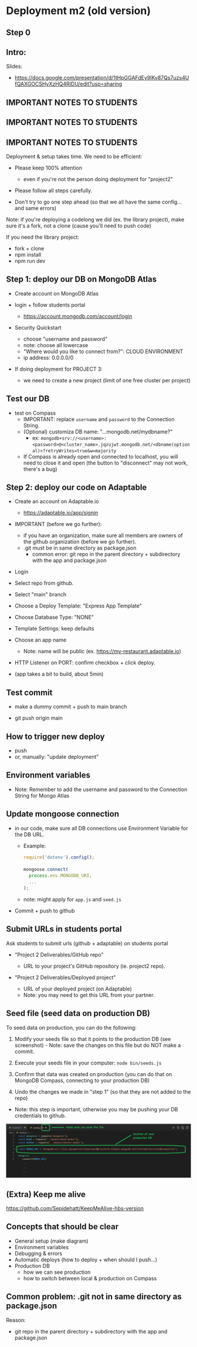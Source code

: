 
# Deployment m2 (old version)

<!--

Status: draft




Notes from Karina:
https://docs.google.com/document/d/1TB0Eh8ikV2KEcuGymv0790Osn43kzlRiwVDLxzmLm3w/edit?usp=sharing

Gist for MongoDB Atlas:
https://gist.github.com/TA-Remote/80801bf13ce27844e1b5b50f858436c7

Gist for Adaptable:
https://gist.github.com/TA-Remote/fa2324189c28491e4f8e16accbc05bf6


-->









## Step 0


<!-- @Luis: make sure all have Adaptable.io INVITATION CODE -->





<!--


ASK IN ADVANCE:


Create your account here (don't need to do anything else, just make sure you have your account created): https://adaptable.io/app/signin?redirect=/app/dashboard



Choose public name for your app.
- ex: my-restaurant.subdomain.com


Choose, from each group, 2 roles:
- Student A: will deploy your project 2
- Student B: will deploy library-project (make sure you have the project available & running)


Those doing the library project, make sure you have it ready in your computer. If you need to replicate:
- fork + clone
- npm install
- npm run dev

-->






## Intro:

Slides:
- https://docs.google.com/presentation/d/1tHpGGAFdEy9lKv87Qs7uzs4UfQAXGOCSHyXzHQ4RIDU/edit?usp=sharing





<!--
@Luis

- choose who will deploy "project2" vs "library project"

- if you're deploying a codelong we did (ex. the library project), make sure it's a fork, not a clone (cause you'll need to push code)
-->



## IMPORTANT NOTES TO STUDENTS
## IMPORTANT NOTES TO STUDENTS
## IMPORTANT NOTES TO STUDENTS



Deployment & setup takes time. We need to be efficient:


- Please keep 100% attention
  - even if you're not the person doing deployment for "project2"

- Please follow all steps carefully.

- Don't try to go one step ahead (so that we all have the same config... and same errors) 

Note: if you're deploying a codelong we did (ex. the library project), make sure it's a fork, not a clone (cause you'll need to push code)


If you need the library project:
- fork + clone
- npm install
- npm run dev





<!-- 

@Luis: do not push button...

- ![Do not push button](./images/do-not-push-button.png "Do not push button")

-->



## Step 1: deploy our DB on MongoDB Atlas

<!-- for up-to-date steps & screenshots, check students portal -->


- Create account on MongoDB Atlas

- login + follow students portal
  - https://account.mongodb.com/account/login

- Security Quickstart
  - choose "username and password"
  - note: choose all lowercase
  - "Where would you like to connect from?": CLOUD ENVIRONMENT
  - ip address: 0.0.0.0/0


- If doing deployment for PROJECT 3: 
  - we need to create a new project (limit of one free cluster per project)





## Test our DB
- test on Compass
  - IMPORTANT: replace `username` and `password` to the Connection String.
  - (Optional) customiza DB name: "...mongodb.net/mydbname?"
      - ex: `mongodb+srv://<username>:<password>@<cluster_name>.jqzujwt.mongodb.net/<dbname(optional)>?retryWrites=true&w=majority`
  - If Compass is already open and connected to localhost, you will need to close it and open (the button to "disconnect" may not work, there's a bug)




## Step 2: deploy our code on Adaptable


- Create an account on Adaptable.io
  - https://adaptable.io/app/signin


- IMPORTANT (before we go further):
  - if you have an organization, make sure all members are owners of the github organization (before we go further).
  - .git must be in same directory as package.json
    - common error: git repo in the parent directory + subdirectory with the app and package.json 




- Login 

- Select repo from github.

- Select "main" branch

- Choose a Deploy Template: "Express App Template"

- Choose Database Type: "NONE"
  <!-- UPDATE: don't choose DB on Adaptable (deploy will be a bit faster) -->

- Template Settings: keep defaults

- Choose an app name
  - Note: name will be public (ex. https://my-restaurant.adaptable.io)
  <!-- @Luis:  break (so that they agree on the name) -->


- HTTP Listener on PORT: confirm checkbox + click deploy.

- (app takes a bit to build, about 5min)
  <!-- @Luis:  break / pictionary here ??? -->



## Test commit

- make a dummy commit + push to main branch

- git push origin main




## How to trigger new deploy
- push
- or, manually: "update deployment"





## Environment variables

- Note: Remember to add the username and password to the Connection String for Mongo Atlas
  





## Update mongoose connection 

- in our code, make sure all DB connections use Environment Variable for the DB URL.

  - Example: 
    
    ```js
    require('dotenv').config(); 

    mongoose.connect(
      process.env.MONGODB_URI, 
      ...
    );
    ```

  - note: might apply for `app.js` and `seed.js`



- Commit + push to github 



## Submit URLs in students portal

<!-- IMPORTANT -->
<!-- IMPORTANT -->
<!-- IMPORTANT -->

Ask students to submit urls (github + adaptable) on students portal

- "Project 2 Deliverables/GitHub repo"
  - URL to your project's GitHub repository (ie. project2 repo).

- "Project 2 Deliverables/Deployed project"
  - URL of your deployed project (on Adaptable)
  - Note: you may need to get this URL from your partner.

<!-- IMPORTANT -->
<!-- IMPORTANT -->
<!-- IMPORTANT -->



## Seed file (seed data on production DB)

<!-- @Luis: share instructions on Discord (no need to demo) -->


To seed data on production, you can do the following:

  1. Modify your seeds file so that it points to the production DB (see screenshot)
    - Note: save the changes on this file but do NOT make a commit.

  2. Execute your seeds file in your computer: `node bin/seeds.js`

  3. Confirm that data was created on production (you can do that on MongoDB Compass, connecting to your production DB)

  4. Undo the changes we made in "step 1" (so that they are not added to the repo)
  - Note: this step is important, otherwise you may be pushing your DB credentials to github.

  
![Seed on production](./images/seed-adaptable.png)





## (Extra) Keep me alive

https://github.com/Sepidehatt/KeepMeAlive-hbs-version

<!--
@Luis (Keep me alive):
- Model.countDocuments() instead of .find() (less chances of students returning the response from DB)
-->



## Concepts that should be clear

- General setup (make diagram)
- Environment variables
- Debugging & errors
- Automatic deploys (how to deploy + when should I push...)
- Production DB
  - how we can see production
  - how to switch between local & production on Compass

<!--

Error: 405 from Adaptable

- Jan 2023: me + 4 students had that error
- when we test with Postman, we get a 405 "Not allowed"
- in the response body, can see "nginx" (it's probably an error from Adaptable, not from our code)
- Quick Fix: create a new app on Adaptable (so far it has worked for 2 out of 2)

UPDATE: they mentioned they had an issue with their load balancer. Should not happen again.

-->


## Common problem: .git not in same directory as package.json

Reason:
- git repo in the parent directory + subdirectory with the app and package.json 



